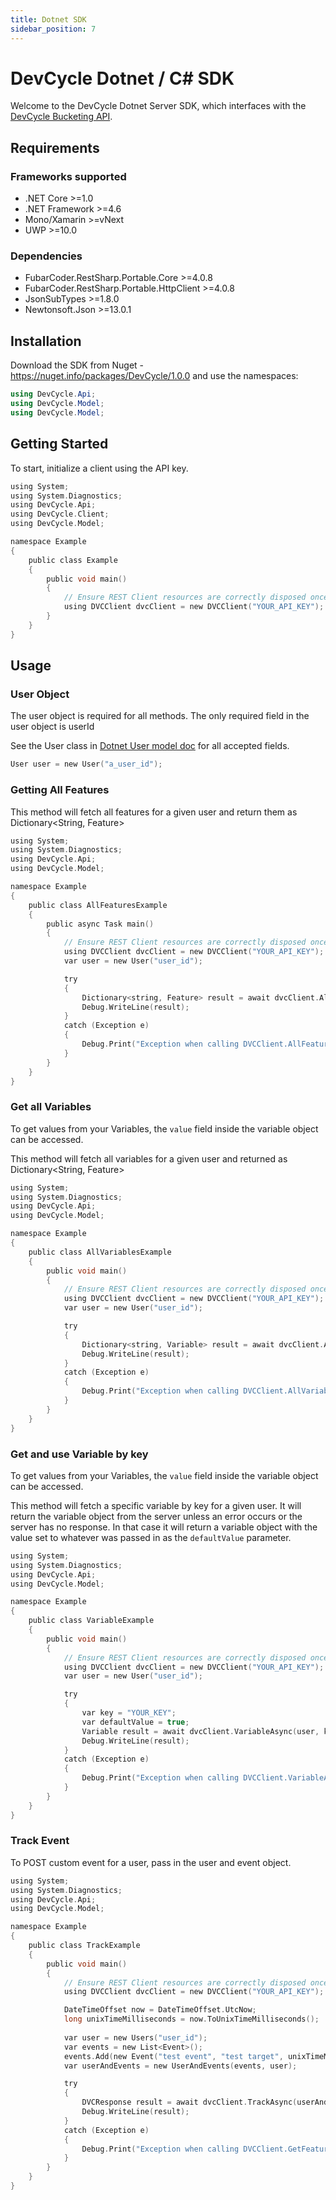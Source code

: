 ```yaml
---
title: Dotnet SDK
sidebar_position: 7
---
```


# DevCycle Dotnet / C# SDK

Welcome to the DevCycle Dotnet Server SDK, which interfaces with the [DevCycle Bucketing API](https://docs.devcycle.com/bucketing-api/#tag/devcycle). 

## Requirements 

### Frameworks supported
- .NET Core >=1.0
- .NET Framework >=4.6
- Mono/Xamarin >=vNext
- UWP >=10.0

### Dependencies
- FubarCoder.RestSharp.Portable.Core >=4.0.8
- FubarCoder.RestSharp.Portable.HttpClient >=4.0.8
- JsonSubTypes >=1.8.0
- Newtonsoft.Json >=13.0.1

## Installation
Download the SDK from Nuget - https://nuget.info/packages/DevCycle/1.0.0
and use the namespaces:
```csharp
using DevCycle.Api;
using DevCycle.Model;
using DevCycle.Model;
```

## Getting Started

To start, initialize a client using the API key. 

```c
using System;
using System.Diagnostics;
using DevCycle.Api;
using DevCycle.Client;
using DevCycle.Model;

namespace Example
{
    public class Example
    {
        public void main()
        {
            // Ensure REST Client resources are correctly disposed once no longer required
            using DVCClient dvcClient = new DVCClient("YOUR_API_KEY");
        }
    }
}
```

## Usage

### User Object
The user object is required for all methods. The only required field in the user object is userId

See the User class in [Dotnet User model doc](https://github.com/DevCycleHQ/dotnet-server-sdk/blob/main/docs/User.md) for all accepted fields.

```c
User user = new User("a_user_id");
```

### Getting All Features
This method will fetch all features for a given user and return them as Dictionary<String, Feature>

```c
using System;
using System.Diagnostics;
using DevCycle.Api;
using DevCycle.Model;

namespace Example
{
    public class AllFeaturesExample
    {
        public async Task main()
        {
            // Ensure REST Client resources are correctly disposed once no longer required
            using DVCClient dvcClient = new DVCClient("YOUR_API_KEY");
            var user = new User("user_id"); 

            try
            {
                Dictionary<string, Feature> result = await dvcClient.AllFeaturesAsync(user);
                Debug.WriteLine(result);
            }
            catch (Exception e)
            {
                Debug.Print("Exception when calling DVCClient.AllFeaturesAsync: " + e.Message );
            }
        }
    }
}
```

### Get all Variables

To get values from your Variables, the `value` field inside the variable object can be accessed.

This method will fetch all variables for a given user and returned as Dictionary&lt;String, Feature&gt;

```c
using System;
using System.Diagnostics;
using DevCycle.Api;
using DevCycle.Model;

namespace Example
{
    public class AllVariablesExample
    {
        public void main()
        {
            // Ensure REST Client resources are correctly disposed once no longer required
            using DVCClient dvcClient = new DVCClient("YOUR_API_KEY");
            var user = new User("user_id"); 

            try
            {
                Dictionary<string, Variable> result = await dvcClient.AllVariablesAsync(user);
                Debug.WriteLine(result);
            }
            catch (Exception e)
            {
                Debug.Print("Exception when calling DVCClient.AllVariablesAsync: " + e.Message );
            }
        }
    }
}
```

### Get and use Variable by key

To get values from your Variables, the `value` field inside the variable object can be accessed.

This method will fetch a specific variable by key for a given user. It will return the variable
object from the server unless an error occurs or the server has no response. In that case it will return a variable object with the value set to whatever was passed in as the `defaultValue` parameter.

```c
using System;
using System.Diagnostics;
using DevCycle.Api;
using DevCycle.Model;

namespace Example
{
    public class VariableExample
    {
        public void main()
        {
            // Ensure REST Client resources are correctly disposed once no longer required
            using DVCClient dvcClient = new DVCClient("YOUR_API_KEY");
            var user = new User("user_id"); 

            try
            {
                var key = "YOUR_KEY";
                var defaultValue = true;
                Variable result = await dvcClient.VariableAsync(user, key, defaultValue);
                Debug.WriteLine(result);
            }
            catch (Exception e)
            {
                Debug.Print("Exception when calling DVCClient.VariableAsync: " + e.Message );
            }
        }
    }
}
```

### Track Event
To POST custom event for a user, pass in the user and event object.

```c
using System;
using System.Diagnostics;
using DevCycle.Api;
using DevCycle.Model;

namespace Example
{
    public class TrackExample
    {
        public void main()
        {
            // Ensure REST Client resources are correctly disposed once no longer required
            using DVCClient dvcClient = new DVCClient("YOUR_API_KEY");

            DateTimeOffset now = DateTimeOffset.UtcNow;
            long unixTimeMilliseconds = now.ToUnixTimeMilliseconds();
            
            var user = new Users("user_id");
            var events = new List<Event>();
            events.Add(new Event("test event", "test target", unixTimeMilliseconds, 600));
            var userAndEvents = new UserAndEvents(events, user); 

            try
            {
                DVCResponse result = await dvcClient.TrackAsync(userAndEvents);
                Debug.WriteLine(result);
            }
            catch (Exception e)
            {
                Debug.Print("Exception when calling DVCClient.GetFeaturesAsync: " + e.Message );
            }
        }
    }
}
```